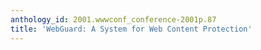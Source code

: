 ```yaml
---
anthology_id: 2001.wwwconf_conference-2001p.87
title: 'WebGuard: A System for Web Content Protection'
---
```

